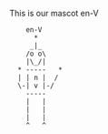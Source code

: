 This is our mascot en-V
```
    en-V
      *
     _|_
    /o o\
    |\_/|
  * -----   *
  | | n |  /
  \-| v |-/
    -----
    |   |
    |   |
    |   |
    ^   ^
```

